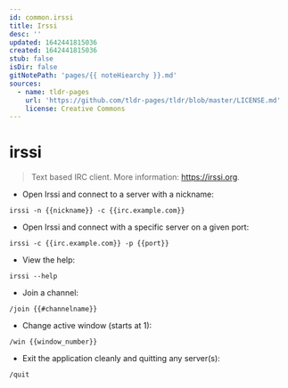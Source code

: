 ```yaml
---
id: common.irssi
title: Irssi
desc: ''
updated: 1642441815036
created: 1642441815036
stub: false
isDir: false
gitNotePath: 'pages/{{ noteHiearchy }}.md'
sources:
  - name: tldr-pages
    url: 'https://github.com/tldr-pages/tldr/blob/master/LICENSE.md'
    license: Creative Commons
---
```

# irssi

> Text based IRC client.
> More information: <https://irssi.org>.

- Open Irssi and connect to a server with a nickname:

`irssi -n {{nickname}} -c {{irc.example.com}}`

- Open Irssi and connect with a specific server on a given port:

`irssi -c {{irc.example.com}} -p {{port}}`

- View the help:

`irssi --help`

- Join a channel:

`/join {{#channelname}}`

- Change active window (starts at 1):

`/win {{window_number}}`

- Exit the application cleanly and quitting any server(s):

`/quit`

